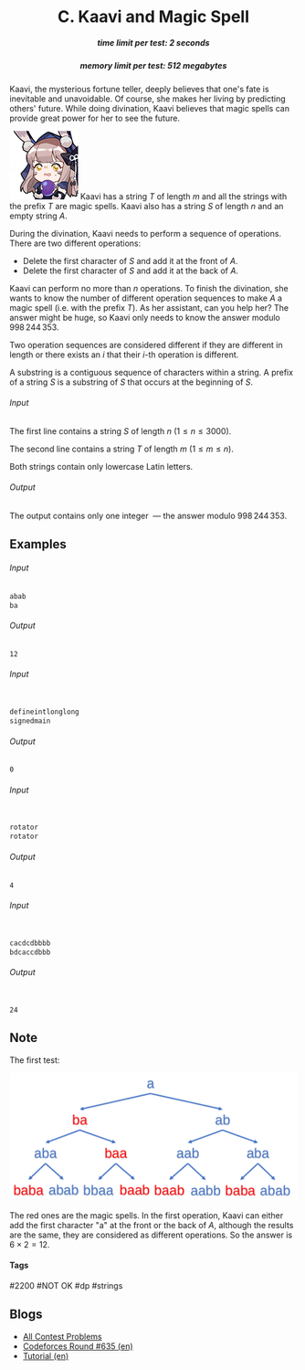 <h1 style='text-align: center;'> C. Kaavi and Magic Spell</h1>

<h5 style='text-align: center;'>time limit per test: 2 seconds</h5>
<h5 style='text-align: center;'>memory limit per test: 512 megabytes</h5>

Kaavi, the mysterious fortune teller, deeply believes that one's fate is inevitable and unavoidable. Of course, she makes her living by predicting others' future. While doing divination, Kaavi believes that magic spells can provide great power for her to see the future. 

![](images/e031f1a741db6090fee9d6722704d37d130f468e.png) Kaavi has a string $T$ of length $m$ and all the strings with the prefix $T$ are magic spells. Kaavi also has a string $S$ of length $n$ and an empty string $A$.

During the divination, Kaavi needs to perform a sequence of operations. There are two different operations:

* Delete the first character of $S$ and add it at the front of $A$.
* Delete the first character of $S$ and add it at the back of $A$.

Kaavi can perform no more than $n$ operations. To finish the divination, she wants to know the number of different operation sequences to make $A$ a magic spell (i.e. with the prefix $T$). As her assistant, can you help her? The answer might be huge, so Kaavi only needs to know the answer modulo $998\,244\,353$.

Two operation sequences are considered different if they are different in length or there exists an $i$ that their $i$-th operation is different. 

A substring is a contiguous sequence of characters within a string. A prefix of a string $S$ is a substring of $S$ that occurs at the beginning of $S$.

###### Input

The first line contains a string $S$ of length $n$ ($1 \leq n \leq 3000$).

The second line contains a string $T$ of length $m$ ($1 \leq m \leq n$).

Both strings contain only lowercase Latin letters.

###### Output

The output contains only one integer  — the answer modulo $998\,244\,353$.

## Examples

###### Input


```text
abab
ba
```
###### Output


```text
12
```
###### Input

```text

defineintlonglong
signedmain

```
###### Output


```text
0
```
###### Input

```text

rotator
rotator

```
###### Output


```text
4
```
###### Input

```text

cacdcdbbbb
bdcaccdbbb

```
###### Output


```text

24
```
## Note

The first test:

![](images/59b1aeccd6c5b78703012f04c99eb547b718f003.png)

The red ones are the magic spells. In the first operation, Kaavi can either add the first character "a" at the front or the back of $A$, although the results are the same, they are considered as different operations. So the answer is $6\times2=12$.



#### Tags 

#2200 #NOT OK #dp #strings 

## Blogs
- [All Contest Problems](../Codeforces_Round_635_(Div._1).md)
- [Codeforces Round #635 (en)](../blogs/Codeforces_Round_635_(en).md)
- [Tutorial (en)](../blogs/Tutorial_(en).md)

